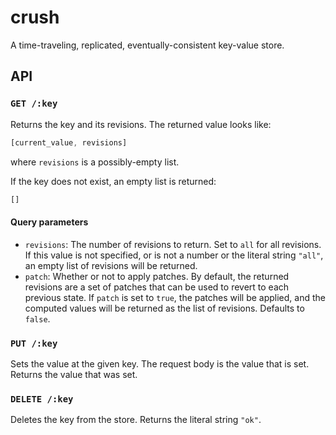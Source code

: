 # crush

A time-traveling, replicated, eventually-consistent key-value store.

## API

### `GET /:key`

Returns the key and its revisions. The returned value looks like:

```Javascript
[current_value, revisions]
```
where `revisions` is a possibly-empty list.

If the key does not exist, an empty list is returned:

```Javascript
[]
```

#### Query parameters

- `revisions`: The number of revisions to return. Set to `all` for all
  revisions. If this value is not specified, or is not a number or the literal
  string `"all"`, an empty list of revisions will be returned.
- `patch`: Whether or not to apply patches. By default, the returned revisions
  are a set of patches that can be used to revert to each previous state. If
  `patch` is set to `true`, the patches will be applied, and the computed
  values will be returned as the list of revisions. Defaults to `false`.

### `PUT /:key`

Sets the value at the given key. The request body is the value that is set.
Returns the value that was set.

### `DELETE /:key`

Deletes the key from the store. Returns the literal string `"ok"`.